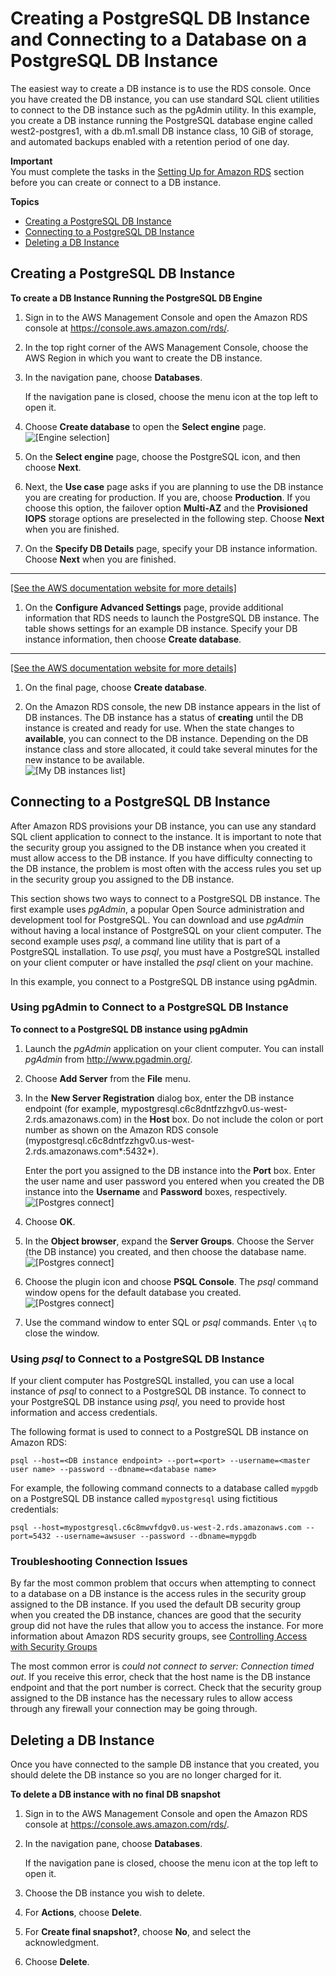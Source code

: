 # Creating a PostgreSQL DB Instance and Connecting to a Database on a PostgreSQL DB Instance<a name="CHAP_GettingStarted.CreatingConnecting.PostgreSQL"></a>

The easiest way to create a DB instance is to use the RDS console\. Once you have created the DB instance, you can use standard SQL client utilities to connect to the DB instance such as the pgAdmin utility\. In this example, you create a DB instance running the PostgreSQL database engine called west2\-postgres1, with a db\.m1\.small DB instance class, 10 GiB of storage, and automated backups enabled with a retention period of one day\.

**Important**  
You must complete the tasks in the [Setting Up for Amazon RDS](CHAP_SettingUp.md) section before you can create or connect to a DB instance\.

**Topics**
+ [Creating a PostgreSQL DB Instance](#CHAP_GettingStarted.Creating.PostgreSQL)
+ [Connecting to a PostgreSQL DB Instance](#CHAP_GettingStarted.Connecting.PostgreSQL)
+ [Deleting a DB Instance](#CHAP_GettingStarted.Deleting.PostgreSQL)

## Creating a PostgreSQL DB Instance<a name="CHAP_GettingStarted.Creating.PostgreSQL"></a>

**To create a DB Instance Running the PostgreSQL DB Engine**

1. Sign in to the AWS Management Console and open the Amazon RDS console at [https://console\.aws\.amazon\.com/rds/](https://console.aws.amazon.com/rds/)\.

1. In the top right corner of the AWS Management Console, choose the AWS Region in which you want to create the DB instance\. 

1. In the navigation pane, choose **Databases**\.

   If the navigation pane is closed, choose the menu icon at the top left to open it\.

1. Choose **Create database** to open the **Select engine** page\.   
![\[Engine selection\]](http://docs.aws.amazon.com/AmazonRDS/latest/UserGuide/images/Postgres-Launch01a.png)

1. On the **Select engine** page, choose the PostgreSQL icon, and then choose **Next**\.

1. Next, the **Use case** page asks if you are planning to use the DB instance you are creating for production\. If you are, choose **Production**\. If you choose this option, the failover option **Multi\-AZ** and the **Provisioned IOPS** storage options are preselected in the following step\. Choose **Next** when you are finished\.

1. On the **Specify DB Details** page, specify your DB instance information\. Choose **Next** when you are finished\.  
****    
[\[See the AWS documentation website for more details\]](http://docs.aws.amazon.com/AmazonRDS/latest/UserGuide/CHAP_GettingStarted.CreatingConnecting.PostgreSQL.html)

1.  On the **Configure Advanced Settings** page, provide additional information that RDS needs to launch the PostgreSQL DB instance\. The table shows settings for an example DB instance\. Specify your DB instance information, then choose **Create database**\.  
****    
[\[See the AWS documentation website for more details\]](http://docs.aws.amazon.com/AmazonRDS/latest/UserGuide/CHAP_GettingStarted.CreatingConnecting.PostgreSQL.html)

1. On the final page, choose **Create database**\. 

1. On the Amazon RDS console, the new DB instance appears in the list of DB instances\. The DB instance has a status of **creating** until the DB instance is created and ready for use\. When the state changes to **available**, you can connect to the DB instance\. Depending on the DB instance class and store allocated, it could take several minutes for the new instance to be available\.   
![\[My DB instances list\]](http://docs.aws.amazon.com/AmazonRDS/latest/UserGuide/images/Postgres-Launch06.png)

## Connecting to a PostgreSQL DB Instance<a name="CHAP_GettingStarted.Connecting.PostgreSQL"></a>

After Amazon RDS provisions your DB instance, you can use any standard SQL client application to connect to the instance\. It is important to note that the security group you assigned to the DB instance when you created it must allow access to the DB instance\. If you have difficulty connecting to the DB instance, the problem is most often with the access rules you set up in the security group you assigned to the DB instance\.

This section shows two ways to connect to a PostgreSQL DB instance\. The first example uses *pgAdmin*, a popular Open Source administration and development tool for PostgreSQL\. You can download and use *pgAdmin* without having a local instance of PostgreSQL on your client computer\. The second example uses *psql*, a command line utility that is part of a PostgreSQL installation\. To use *psql*, you must have a PostgreSQL installed on your client computer or have installed the *psql* client on your machine\. 

In this example, you connect to a PostgreSQL DB instance using pgAdmin\. 

### Using pgAdmin to Connect to a PostgreSQL DB Instance<a name="CHAP_GettingStarted.Connecting.PostgreSQL.pgAdmin"></a>

**To connect to a PostgreSQL DB instance using pgAdmin**

1. Launch the *pgAdmin* application on your client computer\. You can install *pgAdmin* from [http://www\.pgadmin\.org/](http://www.pgadmin.org/)\.

1. Choose **Add Server** from the **File** menu\.

1. In the **New Server Registration** dialog box, enter the DB instance endpoint \(for example, mypostgresql\.c6c8dntfzzhgv0\.us\-west\-2\.rds\.amazonaws\.com\) in the **Host** box\. Do not include the colon or port number as shown on the Amazon RDS console \(mypostgresql\.c6c8dntfzzhgv0\.us\-west\-2\.rds\.amazonaws\.com*:5432*\)\. 

   Enter the port you assigned to the DB instance into the **Port** box\. Enter the user name and user password you entered when you created the DB instance into the **Username** and **Password** boxes, respectively\.   
![\[Postgres connect\]](http://docs.aws.amazon.com/AmazonRDS/latest/UserGuide/images/Postgres-Connect01.png)

1. Choose **OK**\. 

1. In the **Object browser**, expand the **Server Groups**\. Choose the Server \(the DB instance\) you created, and then choose the database name\.   
![\[Postgres connect\]](http://docs.aws.amazon.com/AmazonRDS/latest/UserGuide/images/Postgres-Connect02.png)

1. Choose the plugin icon and choose **PSQL Console**\. The *psql* command window opens for the default database you created\.   
![\[Postgres connect\]](http://docs.aws.amazon.com/AmazonRDS/latest/UserGuide/images/Postgres-Connect03.png)

1. Use the command window to enter SQL or *psql* commands\. Enter `\q` to close the window\.

### Using *psql* to Connect to a PostgreSQL DB Instance<a name="CHAP_GettingStarted.Connecting.PostgreSQL.psql"></a>

If your client computer has PostgreSQL installed, you can use a local instance of *psql* to connect to a PostgreSQL DB instance\. To connect to your PostgreSQL DB instance using *psql*, you need to provide host information and access credentials\.

The following format is used to connect to a PostgreSQL DB instance on Amazon RDS:

```
psql --host=<DB instance endpoint> --port=<port> --username=<master user name> --password --dbname=<database name> 
```

 For example, the following command connects to a database called `mypgdb` on a PostgreSQL DB instance called `mypostgresql` using fictitious credentials: 

```
psql --host=mypostgresql.c6c8mwvfdgv0.us-west-2.rds.amazonaws.com --port=5432 --username=awsuser --password --dbname=mypgdb 
```

### Troubleshooting Connection Issues<a name="CHAP_GettingStarted.Connecting.PostgreSQL.Troubleshooting"></a>

By far the most common problem that occurs when attempting to connect to a database on a DB instance is the access rules in the security group assigned to the DB instance\. If you used the default DB security group when you created the DB instance, chances are good that the security group did not have the rules that allow you to access the instance\. For more information about Amazon RDS security groups, see [Controlling Access with Security Groups](Overview.RDSSecurityGroups.md)

The most common error is *could not connect to server: Connection timed out*\. If you receive this error, check that the host name is the DB instance endpoint and that the port number is correct\. Check that the security group assigned to the DB instance has the necessary rules to allow access through any firewall your connection may be going through\.

## Deleting a DB Instance<a name="CHAP_GettingStarted.Deleting.PostgreSQL"></a>

Once you have connected to the sample DB instance that you created, you should delete the DB instance so you are no longer charged for it\.

**To delete a DB instance with no final DB snapshot**

1. Sign in to the AWS Management Console and open the Amazon RDS console at [https://console\.aws\.amazon\.com/rds/](https://console.aws.amazon.com/rds/)\.

1. In the navigation pane, choose **Databases**\.

   If the navigation pane is closed, choose the menu icon at the top left to open it\.

1. Choose the DB instance you wish to delete\.

1. For **Actions**, choose **Delete**\.

1. For **Create final snapshot?**, choose **No**, and select the acknowledgment\. 

1. Choose **Delete**\. 